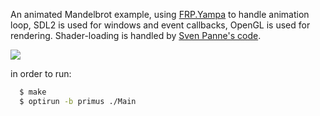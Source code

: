 An animated Mandelbrot example, using [FRP.Yampa](https://github.com/ivanperez-keera/Yampa) to handle animation loop,  SDL2 is used for windows and event callbacks, OpenGL is used for rendering.
Shader-loading is handled by [Sven Panne's code](https://github.com/haskell-opengl/GLUT/blob/master/examples/RedBook8/common/LoadShaders.hs).

![](https://raw.github.com/madjestic/Haskell-OpenGL-Tutorial/master/Mandelbrot/output.png)

in order to run: 

```bash
  $ make
  $ optirun -b primus ./Main
```